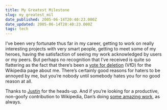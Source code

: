 ```yaml
---
title: My Greatest Milestone
slug: my_greatest_mil
date_published: 2005-06-14T20:40:23.000Z
date_updated: 2005-06-14T20:40:23.000Z
tags: tech
---
```


I’ve been very fortunate thus far in my career, getting to work on really interesting projects with very smart people, getting to meet some of my heroes, having the satisfaction of seeing my work acknowledged by users or my peers. But perhaps no recognition that I’ve received is quite so flattering as the fact that there’s been a [vote for deletion](http://en.wikipedia.org/wiki/Wikipedia:Votes_for_deletion/Anil_Dash) (VfD) for the Wikipedia page about me. There’s certainly good reasons for haters to be annoyed by me, but you’re nobody until somebody hates you for no good reason at all.

Thanks to [Justin](http://www.links.net) for the heads-up. And if you’re looking for a productive, non-goofy contribution to Wikipedia, Dan’s doing [some amazing work](http://stilicho.blogspot.com/2005/06/lynching-of-anthony-crawford.html), as always.
